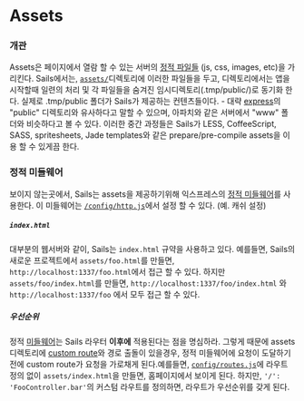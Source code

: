 # Assets

### 개관

Assets은 페이지에서 열람 할 수 있는 서버의 [정적 파일들](http://en.wikipedia.org/wiki/Static_web_page) (js, css, images, etc)을 가리킨다. Sails에서는, [`assets/`](http://beta.sailsjs.org/#/documentation/anatomy/myApp/assets)디렉토리에 이러한 파일들을 두고, 디렉토리에서는 앱을 시작할때 일련의 처리 및 각 파일들을 숨겨진 임시디렉토리(.tmp/public/)로 동기화 한다. 실제로 .tmp/public 폴더가 Sails가 제공하는 컨텐츠들이다. - 대략 [express](https://github.com/expressjs)의 "public" 디렉토리와 유사하다고 말할 수 있으며, 아파치와 같은 서버에서 "www" 폴더와 비슷하다고 볼 수 있다. 이러한 중간 과정들은 Sails가 LESS, CoffeeScript, SASS, spritesheets, Jade templates와 같은 prepare/pre-compile assets을 이용 할 수 있게끔 한다.

### 정적 미들웨어

보이지 않는곳에서, Sails는 assets을 제공하기위해 익스프레스의 [정적 미들웨어](http://www.senchalabs.org/connect/static.html)를 사용한다. 이 미들웨어는 [`/config/http.js`](/#/documentation/reference/sails.config/sails.config.http.html)에서 설정 할 수 있다. (예. 캐쉬 설정)

##### `index.html`
대부분의 웹서버와 같이, Sails는 `index.html` 규약을 사용하고 있다. 예를들면, Sails의 새로운 프로젝트에서 `assets/foo.html`를 만들면, `http://localhost:1337/foo.html`에서 접근 할 수 있다. 하지만 `assets/foo/index.html`를 만들면, `http://localhost:1337/foo/index.html` 와 `http://localhost:1337/foo` 에서 모두 접근 할 수 있다.

##### 우선순위
정적 [미들웨어](http://stephensugden.com/middleware_guide/)는 Sails 라우터 **이후에** 적용된다는 점을 명심하라. 그렇게 때문에 assets 디렉토리에 [custom route](/#/documentation/concepts/Routes?q=custom-routes)와 경로 출돌이 있을경우, 정적 미들웨어에 요청이 도달하기 전에 custom route가 요청을 가로채게 된다.예를들면, [`config/routes.js`](/#/documentation/reference/sails.config/sails.config.routes.html)에 라우트 정의 없이 `assets/index.html`을 만들면, 홈페이지에서 보이게 된다. 하지만, `'/': 'FooController.bar'`의 커스텀 라우트를 정의하면, 라우트가 우선순위를 갖게 된다.


<docmeta name="uniqueID" value="Assets220313">
<docmeta name="displayName" value="Assets">


